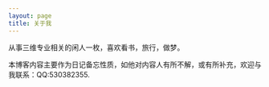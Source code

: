 ```yaml
---
layout: page
title: 关于我
---
```


从事三维专业相关的闲人一枚，喜欢看书，旅行，做梦。
<p>
本博客内容主要作为日记备忘性质，如他对内容人有所不解，或有所补充，欢迎与我联系：QQ:530382355.
<p>
